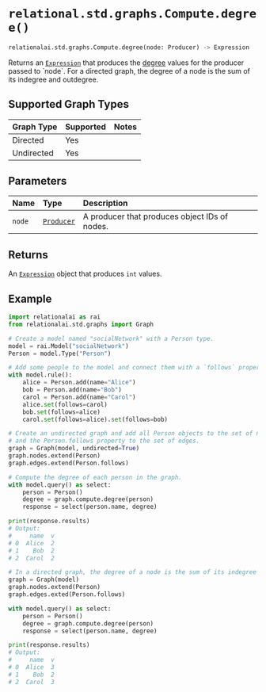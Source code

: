 # `relational.std.graphs.Compute.degree()`

```python
relationalai.std.graphs.Compute.degree(node: Producer) -> Expression
```

Returns an [`Expression`](../../../Expression.md) that produces the
[degree](https://en.wikipedia.org/wiki/Degree_(graph_theory)) values for the producer passed to `node`.
For a directed graph, the degree of a node is the sum of its indegree and outdegree.

## Supported Graph Types

| Graph Type | Supported | Notes |
| :--- | :--- | :------ |
| Directed | Yes |   |
| Undirected | Yes |   |

## Parameters

| Name | Type | Description |
| :--- | :--- | :------ |
| `node` | [`Producer`](../../../Producer/README.md) | A producer that produces object IDs of nodes. |

## Returns

An [`Expression`](../../../Expression.md) object that produces `int` values.

## Example

```python
import relationalai as rai
from relationalai.std.graphs import Graph

# Create a model named "socialNetwork" with a Person type.
model = rai.Model("socialNetwork")
Person = model.Type("Person")

# Add some people to the model and connect them with a `follows` property.
with model.rule():
    alice = Person.add(name="Alice")
    bob = Person.add(name="Bob")
    carol = Person.add(name="Carol")
    alice.set(follows=carol)
    bob.set(follows=alice)
    carol.set(follows=alice).set(follows=bob)

# Create an undirected graph and add all Person objects to the set of nodes
# and the Person.follows property to the set of edges.
graph = Graph(model, undirected=True)
graph.nodes.extend(Person)
graph.edges.extend(Person.follows)

# Compute the degree of each person in the graph.
with model.query() as select:
    person = Person()
    degree = graph.compute.degree(person)
    response = select(person.name, degree)

print(response.results)
# Output:
#     name  v
# 0  Alice  2
# 1    Bob  2
# 2  Carol  2

# In a directed graph, the degree of a node is the sum of its indegree and outdegrees.
graph = Graph(model)
graph.nodes.extend(Person)
graph.edges.exted(Person.follows)

with model.query() as select:
    person = Person()
    degree = graph.compute.degree(person)
    response = select(person.name, degree)

print(response.results)
# Output:
#     name  v
# 0  Alice  3
# 1    Bob  2
# 2  Carol  3
```
